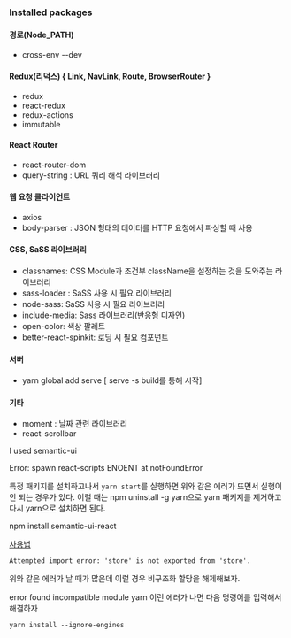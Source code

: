 ### Installed packages

#### 경로(Node_PATH)

+ cross-env --dev

#### Redux(리덕스) { Link, NavLink, Route, BrowserRouter }

+ redux
+ react-redux
+ redux-actions
+ immutable

#### React Router

+ react-router-dom
+ query-string : URL 쿼리 해석 라이브러리

#### 웹 요청 클라이언트

+ axios
+ body-parser : JSON 형태의 데이터를 HTTP 요청에서 파싱할 때 사용

#### CSS, SaSS 라이브러리

+ classnames: CSS Module과 조건부 className을 설정하는 것을 도와주는 라이브러리
+ sass-loader : SaSS 사용 시 필요 라이브러리
+ node-sass:  SaSS 사용 시 필요 라이브러리
+ include-media: Sass 라이브러리(반응형 디자인)
+ open-color: 색상 팔레트
+ better-react-spinkit: 로딩 시 필요 컴포넌트

#### 서버

+ yarn global add serve [ serve -s build를 통해 시작]

#### 기타

+ moment : 날짜 관련 라이브러리
+ react-scrollbar



I used semantic-ui



Error: spawn react-scripts ENOENT
    at notFoundError

특정 패키지를 설치하고나서 `yarn start`를 실행하면 위와 같은 에러가 뜨면서 실행이 안 되는 경우가 있다. 이럴 때는 npm uninstall -g yarn으로 yarn 패키지를 제거하고 다시 yarn으로 설치하면 된다.

npm install semantic-ui-react

[사용법](https://react.semantic-ui.com/usage)

```
Attempted import error: 'store' is not exported from 'store'.
```

위와 같은 에러가 날 때가 많은데 이럴 경우 비구조화 할당을 해제해보자.

error found incompatible module yarn 이런 에러가 나면 다음 명령어를 입력해서 해결하자

```
yarn install --ignore-engines
```